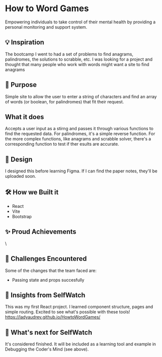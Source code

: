# How to Word Games
Empowering individuals to take control of their mental health by providing a personal monitoring and support system.

## 💡 Inspiration
The bootcamp I went to had a set of problems to find anagrams, palindromes, the solutions to scrabble, etc. I was
looking for a project and thought that many people who work with words might want a site to find anagrams

## 🤔 Purpose
Simple site to allow the user to enter a string of characters and find an array of words (or boolean, for palindromes) that fit their request.

## What it does
Accepts a user input as a stirng and passes it through various functions to find the requested data.
For palindromes, it's a simple reverse function. For the more complex functions, like anagrams and scrabble solver,
there's a corresponding function to test if ther esults are accurate.

## 🎨 Design
I designed this before learning Figma. If I can find the paper notes, they'll be uploaded soon.

## 🛠 How we Built it
- React
- Vite
- Bootstrap

## ✨ Proud Achievements
\
## 😤 Challenges Encountered
Some of the changes that the team faced are:
- Passing state and props succesfully

## 🙌 Insights from SelfWatch
This was my first React project. I learned component structure, pages and simple routing. Excited to see what's possible with these tools!
https://ladyaudrey.github.io/HowtoWordGames/
## 🚀 What's next for SelfWatch
It's considered finished. It will be included as a learning tool and example in Debugging the Coder's Mind (see above).
